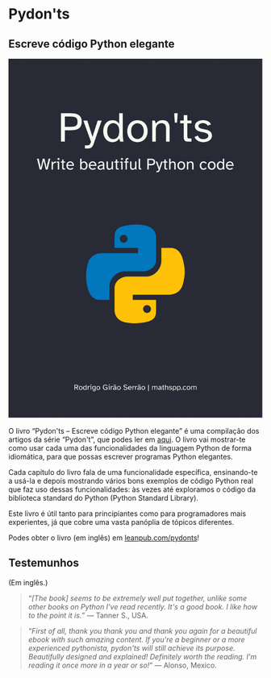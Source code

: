 # Pydon'ts

## Escreve código Python elegante

![](pydonts.svg?classes=float-left&resize=400,500)

O livro “Pydon'ts – Escreve código Python elegante” é uma compilação dos artigos da série “Pydon't”, que podes ler em [aqui](/blog/pydonts).
O livro vai mostrar-te como usar cada uma das funcionalidades da linguagem Python de forma idiomática, para que possas escrever programas Python elegantes.

Cada capítulo do livro fala de uma funcionalidade específica, ensinando-te a usá-la e depois mostrando vários bons exemplos de código Python real que faz
uso dessas funcionalidades: às vezes até exploramos o código da biblioteca standard do Python (Python Standard Library).

Este livro é útil tanto para principiantes como para programadores mais experientes, já que cobre uma vasta panóplia de tópicos diferentes.

Podes obter o livro (em inglês) em [leanpub.com/pydonts][leanpub-pydonts]!

## Testemunhos

(Em inglês.)

 > “*[The book] seems to be extremely well put together, unlike some other books on Python I've read recently. It's a good book. I like how to the point it is.*” ― Tanner S., USA.

<!---->

 > “*First of all, thank you thank you and thank you again for a beautiful ebook with such amazing content. If you're a beginner or a more experienced pythonista, pydon'ts will still achieve its purpose. Beautifully designed and explained! Definitely worth the reading. I'm reading it once more in a year or so!*” ― Alonso, Mexico.

[leanpub-pydonts]: https://leanpub.com/pydonts
